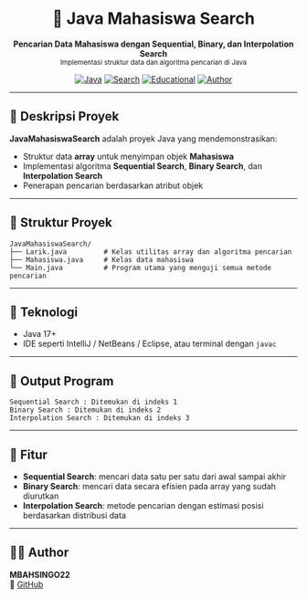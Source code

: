 <h1 align="center">🎯 Java Mahasiswa Search</h1>
<p align="center">
  <b>Pencarian Data Mahasiswa dengan Sequential, Binary, dan Interpolation Search</b><br>
  <sub>Implementasi struktur data dan algoritma pencarian di Java</sub>
</p>

<div align="center">

[![Java](https://img.shields.io/badge/Java-17-red?logo=oracle)](https://www.oracle.com/java/)
[![Search](https://img.shields.io/badge/Algorithm-Search-blue)]()
[![Educational](https://img.shields.io/badge/Type-Sequential%20%26%20Binary%20%26%20Interpolation-success)]()
[![Author](https://img.shields.io/badge/Author-MBAHSINGO22-brightgreen)](https://github.com/MBAHSINGO22)

</div>

---

## 📖 Deskripsi Proyek

**JavaMahasiswaSearch** adalah proyek Java yang mendemonstrasikan:
- Struktur data **array** untuk menyimpan objek **Mahasiswa**
- Implementasi algoritma **Sequential Search**, **Binary Search**, dan **Interpolation Search**
- Penerapan pencarian berdasarkan atribut objek

---

## 📂 Struktur Proyek

```
JavaMahasiswaSearch/
├── Larik.java         # Kelas utilitas array dan algoritma pencarian
├── Mahasiswa.java     # Kelas data mahasiswa
└── Main.java          # Program utama yang menguji semua metode pencarian
```

---

## 🧰 Teknologi

- Java 17+
- IDE seperti IntelliJ / NetBeans / Eclipse, atau terminal dengan `javac`

---

## 📌 Output Program

```
Sequential Search : Ditemukan di indeks 1
Binary Search : Ditemukan di indeks 2
Interpolation Search : Ditemukan di indeks 3
```

---

## 🧠 Fitur

- **Sequential Search**: mencari data satu per satu dari awal sampai akhir
- **Binary Search**: mencari data secara efisien pada array yang sudah diurutkan
- **Interpolation Search**: metode pencarian dengan estimasi posisi berdasarkan distribusi data

---

## 👨‍💻 Author

**MBAHSINGO22**  
🔗 [GitHub](https://github.com/MBAHSINGO22)
